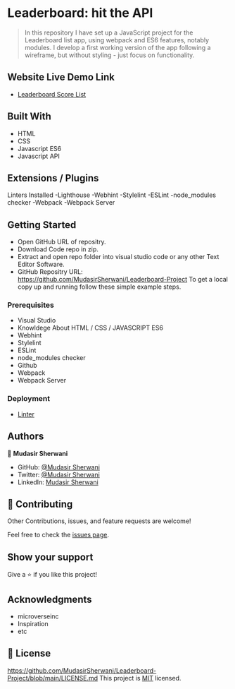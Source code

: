 # Leaderboard: hit the API

> In this repository I have set up a JavaScript project for the Leaderboard list app, using webpack and ES6 features, notably modules.
I develop a first working version of the app following a wireframe, but without styling - just focus on functionality.

## Website Live Demo Link

- [Leaderboard Score List](https://mudasirsherwani.github.io/Leaderboard-Project/dist)

## Built With

- HTML
- CSS 
- Javascript ES6
- Javascript API

## Extensions / Plugins

Linters Installed
-Lighthouse
-Webhint
-Stylelint
-ESLint
-node_modules checker
-Webpack
-Webpack Server



## Getting Started
- Open GitHub URL of repositry.
- Download Code repo in zip.
- Extract and open repo folder into visual studio code or any other Text Editor Software.
- GitHub Repositry URL: https://github.com/MudasirSherwani/Leaderboard-Project
  To get a local copy up and running follow these simple example steps.


### Prerequisites
- Visual Studio
- Knowldege About HTML / CSS / JAVASCRIPT ES6
- Webhint
- Stylelint
- ESLint
- node_modules checker
- Github
- Webpack
- Webpack Server


### Deployment
- [Linter](https://github.com/microverseinc/linters-config/tree/master/html-css)


## Authors

👤 **Mudasir Sherwani**

- GitHub: [@Mudasir Sherwani](https://github.com/MudasirSherwani)
- Twitter: [@Mudasir Sherwani](https://twitter.com/mudasirsherwani)
- LinkedIn: [Mudasir Sherwani](https://linkedin.com/in/mudasir-ashraf-071321a4)

## 🤝 Contributing

Other Contributions, issues, and feature requests are welcome!

Feel free to check the [issues page](../../issues/).

## Show your support

Give a ⭐️ if you like this project!

## Acknowledgments

- microverseinc
- Inspiration
- etc

## 📝 License
https://github.com/MudasirSherwani/Leaderboard-Project/blob/main/LICENSE.md
This project is [MIT](./MIT.md) licensed.


